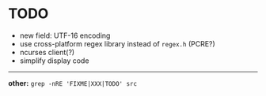 # TODO

- new field: UTF-16 encoding
- use cross-platform regex library instead of `regex.h` (PCRE?)
- ncurses client(?)
- simplify display code

---

**other:** `grep -nRE 'FIXME|XXX|TODO' src`
